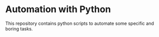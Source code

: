 # Automation with Python
This repository contains python scripts to automate some specific and boring tasks.
